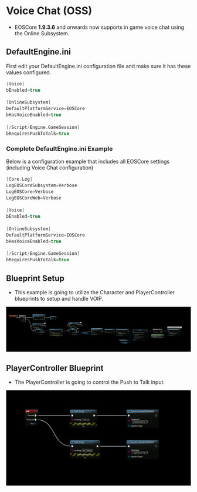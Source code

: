 # Voice Chat (OSS)
- EOSCore **1.9.3.6** and onwards now supports in game voice chat using the Online Subsystem.

## DefaultEngine.ini
First edit your DefaultEngine.ini configuration file and make sure it has these values configured.

```cpp
[Voice]
bEnabled=true

[OnlineSubsystem]
DefaultPlatformService=EOSCore
bHasVoiceEnabled=true

[/Script/Engine.GameSession]
bRequiresPushToTalk=true
```

### Complete DefaultEngine.ini Example
Below is a configuration example that includes all EOSCore settings (including Voice Chat configuration)

```cpp
[Core.Log]
LogEOSCoreSubsystem=Verbose
LogEOSCore=Verbose
LogEOSCoreWeb=Verbose

[Voice]
bEnabled=true

[OnlineSubsystem]
DefaultPlatformService=EOSCore
bHasVoiceEnabled=true

[/Script/Engine.GameSession]
bRequiresPushToTalk=true
```

## Blueprint Setup
- This example is going to utilize the Character and PlayerController blueprints to setup and handle VOIP.

![Image](../../../../static/img/1_voice_oss.png)

## PlayerController Blueprint
- The PlayerController is going to control the Push to Talk input.

![Image](../../../../static/img/2_voice_oss.png)